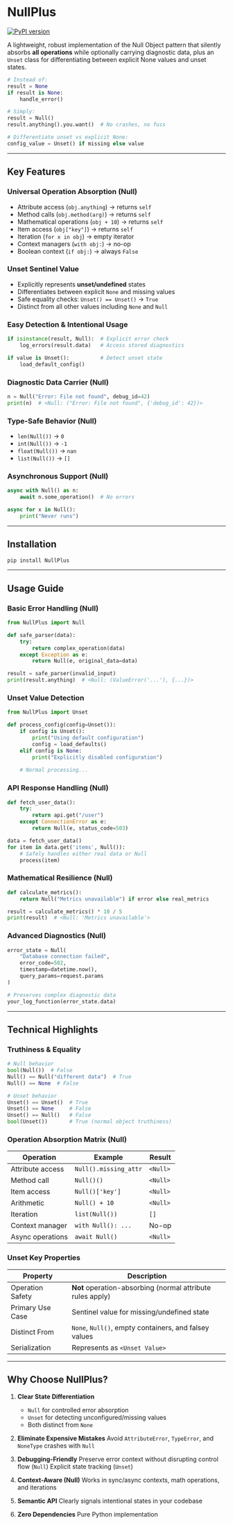 # **NullPlus**

[![PyPI version](https://badge.fury.io/py/nullplus.svg)](https://pypi.org/project/NullPlus/)

A lightweight, robust implementation of the Null Object pattern that silently absorbs **all operations** while optionally carrying diagnostic data, plus an `Unset` class for differentiating between explicit None values and unset states.

```python
# Instead of:
result = None
if result is None: 
    handle_error()

# Simply:
result = Null()
result.anything().you.want()  # No crashes, no fuss

# Differentiate unset vs explicit None:
config_value = Unset() if missing else value
```

---

## **Key Features**

### **Universal Operation Absorption (Null)**

* Attribute access (`obj.anything`) → returns `self`
* Method calls (`obj.method(arg)`) → returns `self`
* Mathematical operations (`obj + 10`) → returns `self`
* Item access (`obj["key"]`) → returns `self`
* Iteration (`for x in obj`) → empty iterator
* Context managers (`with obj:`) → no-op
* Boolean context (`if obj:`) → always `False`

### **Unset Sentinel Value**

* Explicitly represents **unset/undefined** states
* Differentiates between explicit `None` and missing values
* Safe equality checks: `Unset() == Unset()` → `True`
* Distinct from all other values including `None` and `Null`

### **Easy Detection & Intentional Usage**

```python
if isinstance(result, Null):  # Explicit error check
    log_errors(result.data)   # Access stored diagnostics

if value is Unset():          # Detect unset state
    load_default_config()
```

### **Diagnostic Data Carrier (Null)**

```python
n = Null("Error: File not found", debug_id=42)
print(n)  # <Null: ("Error: File not found", {'debug_id': 42})>
```

### **Type-Safe Behavior (Null)**

* `len(Null())` → `0`
* `int(Null())` → `-1`
* `float(Null())` → `nan`
* `list(Null())` → `[]`

### **Asynchronous Support (Null)**

```python
async with Null() as n:
    await n.some_operation()  # No errors

async for x in Null():
    print("Never runs")
```

---

## **Installation**

```bash
pip install NullPlus
```

---

## **Usage Guide**

### **Basic Error Handling (Null)**

```python
from NullPlus import Null

def safe_parser(data):
    try:
        return complex_operation(data)
    except Exception as e:
        return Null(e, original_data=data)

result = safe_parser(invalid_input)
print(result.anything)  # <Null: (ValueError('...'), {...})>
```

### **Unset Value Detection**

```python
from NullPlus import Unset

def process_config(config=Unset()):
    if config is Unset():
        print("Using default configuration")
        config = load_defaults()
    elif config is None:
        print("Explicitly disabled configuration")
    
    # Normal processing...
```

### **API Response Handling (Null)**

```python
def fetch_user_data():
    try:
        return api.get("/user")
    except ConnectionError as e:
        return Null(e, status_code=503)

data = fetch_user_data()
for item in data.get('items', Null()):
    # Safely handles either real data or Null
    process(item)
```

### **Mathematical Resilience (Null)**

```python
def calculate_metrics():
    return Null("Metrics unavailable") if error else real_metrics

result = calculate_metrics() * 10 / 5
print(result)  # <Null: 'Metrics unavailable'>
```

### **Advanced Diagnostics (Null)**

```python
error_state = Null(
    "Database connection failed",
    error_code=502,
    timestamp=datetime.now(),
    query_params=request.params
)

# Preserves complex diagnostic data
your_log_function(error_state.data)
```

---

## **Technical Highlights**

### **Truthiness & Equality**

```python
# Null behavior
bool(Null())  # False
Null() == Null("different data")  # True
Null() == None  # False

# Unset behavior
Unset() == Unset()  # True
Unset() == None     # False
Unset() == Null()   # False
bool(Unset())       # True (normal object truthiness)
```

### **Operation Absorption Matrix (Null)**

| Operation        | Example               | Result   |
| ---------------- | --------------------- | -------- |
| Attribute access | `Null().missing_attr` | `<Null>` |
| Method call      | `Null()()`            | `<Null>` |
| Item access      | `Null()['key']`       | `<Null>` |
| Arithmetic       | `Null() + 10`         | `<Null>` |
| Iteration        | `list(Null())`        | `[]`     |
| Context manager  | `with Null(): ...`    | No-op    |
| Async operations | `await Null()`        | `<Null>` |

### **Unset Key Properties**
| Property          | Description |
|-------------------|-------------|
| Operation Safety | **Not** operation-absorbing (normal attribute rules apply) |
| Primary Use Case | Sentinel value for missing/undefined state |
| Distinct From    | `None`, `Null()`, empty containers, and falsey values |
| Serialization    | Represents as `<Unset Value>` |

---

## **Why Choose NullPlus?**

1. **Clear State Differentiation**
   - `Null` for controlled error absorption
   - `Unset` for detecting unconfigured/missing values
   - Both distinct from `None`

2. **Eliminate Expensive Mistakes**
   Avoid `AttributeError`, `TypeError`, and `NoneType` crashes with `Null`

3. **Debugging-Friendly**
   Preserve error context without disrupting control flow (`Null`)
   Explicit state tracking (`Unset`)

4. **Context-Aware (Null)**
   Works in sync/async contexts, math operations, and iterations

5. **Semantic API**
   Clearly signals intentional states in your codebase

6. **Zero Dependencies**
   Pure Python implementation